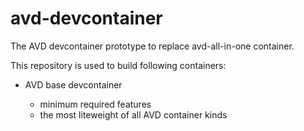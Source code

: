 # avd-devcontainer

The AVD devcontainer prototype to replace avd-all-in-one container.

This repository is used to build following containers:

- AVD base devcontainer

  - minimum required features
  - the most liteweight of all AVD container kinds
